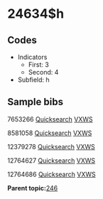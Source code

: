 # 24634$h

## Codes

-   Indicators
    -   First: 3
    -   Second: 4
-   Subfield: h

## Sample bibs

7653266 [Quicksearch](https://search.library.yale.edu/catalog/7653266) [VXWS](http://prodorbis.library.yale.edu:7014/vxws/GetHoldingsService?bibId=7653266)

8581058 [Quicksearch](https://search.library.yale.edu/catalog/8581058) [VXWS](http://prodorbis.library.yale.edu:7014/vxws/GetHoldingsService?bibId=8581058)

12379278 [Quicksearch](https://search.library.yale.edu/catalog/12379278) [VXWS](http://prodorbis.library.yale.edu:7014/vxws/GetHoldingsService?bibId=12379278)

12764627 [Quicksearch](https://search.library.yale.edu/catalog/12764627) [VXWS](http://prodorbis.library.yale.edu:7014/vxws/GetHoldingsService?bibId=12764627)

12764686 [Quicksearch](https://search.library.yale.edu/catalog/12764686) [VXWS](http://prodorbis.library.yale.edu:7014/vxws/GetHoldingsService?bibId=12764686)

**Parent topic:**[246](../../tags/246/246.md)


